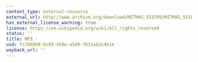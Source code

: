 ```yaml
---
content_type: external-resource
external_url: http://www.archive.org/download/MITMAS_531F09/MITMAS_531F09_lec05_1.mp3
has_external_license_warning: true
license: https://en.wikipedia.org/wiki/All_rights_reserved
status: ''
title: MP3 -
uid: fc7d6908-bc93-459e-a549-7611ab2c4b1e
wayback_url: ''
---
```

